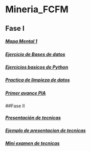 # Mineria_FCFM
## Fase I
##### [Mapa Mental 1](https://github.com/TennetA0/Mineria_FCFM/blob/main/MapaMental_1_1806170.pdf)
##### [Ejercicio de Bases de datos](https://github.com/TennetA0/Mineria_FCFM/blob/main/Ej1_BasesDatos_Equipo_8.pdf)
##### [Ejercicios basicos de Python](https://github.com/TennetA0/Mineria_FCFM/blob/main/Ej_Python_1806170.ipynb)
##### [Practica de limpieza de datos](https://github.com/TennetA0/Mineria_FCFM/blob/main/EJ_Limpieza_Equipo8.ipynb)
##### [Primer avance PIA](https://github.com/TennetA0/Mineria_FCFM/blob/main/Avance1_PIA_Equipo8.ipynb)

##Fase II
##### [Presentación de tecnicas]()
##### [Ejemplo de presentacion de tecnicas]()
##### [Mini examen de tecnicas]()
